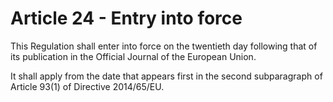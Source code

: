 # Article 24 - Entry into force


This Regulation shall enter into force on the twentieth day following that of its publication in the Official Journal of the European Union.

It shall apply from the date that appears first in the second subparagraph of Article 93(1) of Directive 2014/65/EU.
